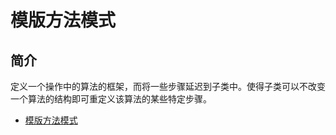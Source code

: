 # 模版方法模式
## 简介
定义一个操作中的算法的框架，而将一些步骤延迟到子类中。使得子类可以不改变一个算法的结构即可重定义该算法的某些特定步骤。

+ [模版方法模式](https://www.jianshu.com/p/82abdbabe2a5)